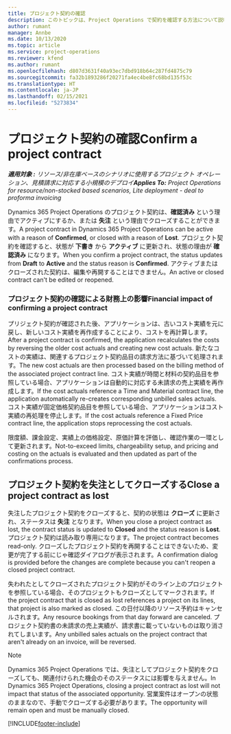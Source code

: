 ```yaml
---
title: プロジェクト契約の確認
description: このトピックは、Project Operations で契約を確認する方法について説明します。
author: rumant
manager: Annbe
ms.date: 10/13/2020
ms.topic: article
ms.service: project-operations
ms.reviewer: kfend
ms.author: rumant
ms.openlocfilehash: d807d3631f40a93ec7dbd918b64c287fd4875c79
ms.sourcegitcommit: fa32b1893286f20271fa4ec4be8fc68bd135f53c
ms.translationtype: HT
ms.contentlocale: ja-JP
ms.lasthandoff: 02/15/2021
ms.locfileid: "5273834"
---
```

# <a name="confirm-a-project-contract"></a><span data-ttu-id="3fff4-103">プロジェクト契約の確認</span><span class="sxs-lookup"><span data-stu-id="3fff4-103">Confirm a project contract</span></span>

<span data-ttu-id="3fff4-104">_**適用対象 :** リソース/非在庫ベースのシナリオに使用するプロジェクト オペレーション、見積請求に対応する小規模のデプロイ_</span><span class="sxs-lookup"><span data-stu-id="3fff4-104">_**Applies To:** Project Operations for resource/non-stocked based scenarios, Lite deployment - deal to proforma invoicing_</span></span>

<span data-ttu-id="3fff4-105">Dynamics 365 Project Operations のプロジェクト契約は、**確認済み** という理由でアクティブにするか、または **失注** という理由でクローズすることができます。</span><span class="sxs-lookup"><span data-stu-id="3fff4-105">A project contract in Dynamics 365 Project Operations can be active with a reason of **Confirmed**, or closed with a reason of **Lost**.</span></span> <span data-ttu-id="3fff4-106">プロジェクト契約を確認すると、状態が **下書き** から **アクティブ** に更新され、状態の理由が **確認済み** になります。</span><span class="sxs-lookup"><span data-stu-id="3fff4-106">When you confirm a project contract, the status updates from **Draft** to **Active** and the status reason is **Confirmed**.</span></span> <span data-ttu-id="3fff4-107">アクティブまたはクローズされた契約は、編集や再開することはできません。</span><span class="sxs-lookup"><span data-stu-id="3fff4-107">An active or closed contract can't be edited or reopened.</span></span> 

### <a name="financial-impact-of-confirming-a-project-contract"></a><span data-ttu-id="3fff4-108">プロジェクト契約の確認による財務上の影響</span><span class="sxs-lookup"><span data-stu-id="3fff4-108">Financial impact of confirming a project contract</span></span>

<span data-ttu-id="3fff4-109">プリジェクト契約が確認された後、アプリケーションは、古いコスト実績を元に戻し、新しいコスト実績を再作成することにより、コストを再計算します。</span><span class="sxs-lookup"><span data-stu-id="3fff4-109">After a project contract is confirmed, the application recalculates the costs by reversing the older cost actuals and creating new cost actuals.</span></span> <span data-ttu-id="3fff4-110">新たなコストの実績は、関連するプロジェクト契約品目の請求方法に基づいて処理されます。</span><span class="sxs-lookup"><span data-stu-id="3fff4-110">The new cost actuals are then processed based on the billing method of the associated project contract line.</span></span> <span data-ttu-id="3fff4-111">コスト実績が時間と材料の契約品目を参照している場合、アプリケーションは自動的に対応する未請求の売上実績を再作成します。</span><span class="sxs-lookup"><span data-stu-id="3fff4-111">If the cost actuals reference a Time and Material contract line, the application automatically re-creates corresponding unbilled sales actuals.</span></span> <span data-ttu-id="3fff4-112">コスト実績が固定価格契約品目を参照している場合、アプリケーションはコスト実績の再処理を停止します。</span><span class="sxs-lookup"><span data-stu-id="3fff4-112">If the cost actuals reference a Fixed Price contract line, the application stops reprocessing the cost actuals.</span></span>

<span data-ttu-id="3fff4-113">限度額、課金設定、実績上の価格設定、原価計算を評価し、確認作業の一環として更新されます。</span><span class="sxs-lookup"><span data-stu-id="3fff4-113">Not-to-exceed limits, chargeability setup, and pricing and costing on the actuals is evaluated and then updated as part of the confirmations process.</span></span>

## <a name="close-a-project-contract-as-lost"></a><span data-ttu-id="3fff4-114">プロジェクト契約を失注としてクローズする</span><span class="sxs-lookup"><span data-stu-id="3fff4-114">Close a project contract as lost</span></span>

<span data-ttu-id="3fff4-115">失注したプロジェクト契約をクローズすると、契約の状態は **クローズ** に更新され、ステータスは **失注** となります。</span><span class="sxs-lookup"><span data-stu-id="3fff4-115">When you close a project contract as lost, the contract status is updated to **Closed** and the status reason is **Lost**.</span></span> <span data-ttu-id="3fff4-116">プロジェクト契約は読み取り専用になります。</span><span class="sxs-lookup"><span data-stu-id="3fff4-116">The project contract becomes read-only.</span></span> <span data-ttu-id="3fff4-117">クローズしたプロジェクト契約を再開することはできないため、変更が完了する前にじゃ確認ダイアログが表示されます。</span><span class="sxs-lookup"><span data-stu-id="3fff4-117">A confirmation dialog is provided before the changes are complete because you can't reopen a closed project contract.</span></span>

<span data-ttu-id="3fff4-118">失われたとしてクローズされたプロジェクト契約がそのライン上のプロジェクトを参照している場合、そのプロジェクトもクローズとしてマークされます。</span><span class="sxs-lookup"><span data-stu-id="3fff4-118">If the project contract that is closed as lost references a project on its lines, that project is also marked as closed.</span></span> <span data-ttu-id="3fff4-119">この日付以降のリソース予約はキャンセルされます。</span><span class="sxs-lookup"><span data-stu-id="3fff4-119">Any resource bookings from that day forward are canceled.</span></span> <span data-ttu-id="3fff4-120">プロジェクト契約書の未請求の売上実績が、請求書に載っていないものは取り消されてしまいます。</span><span class="sxs-lookup"><span data-stu-id="3fff4-120">Any unbilled sales actuals on the project contract that aren't already on an invoice, will be reversed.</span></span>

> [!NOTE]
> <span data-ttu-id="3fff4-121">Dynamics 365 Project Operations では、失注としてプロジェクト契約をクローズしても、関連付けられた機会のそのステータスには影響を与えません。</span><span class="sxs-lookup"><span data-stu-id="3fff4-121">In Dynamics 365 Project Operations, closing a project contract as lost will not impact that status of the associated opportunity.</span></span> <span data-ttu-id="3fff4-122">営業案件はオープンの状態のままなので、手動でクローズする必要があります。</span><span class="sxs-lookup"><span data-stu-id="3fff4-122">The opportunity will remain open and must be manually closed.</span></span>


[!INCLUDE[footer-include](../../includes/footer-banner.md)]